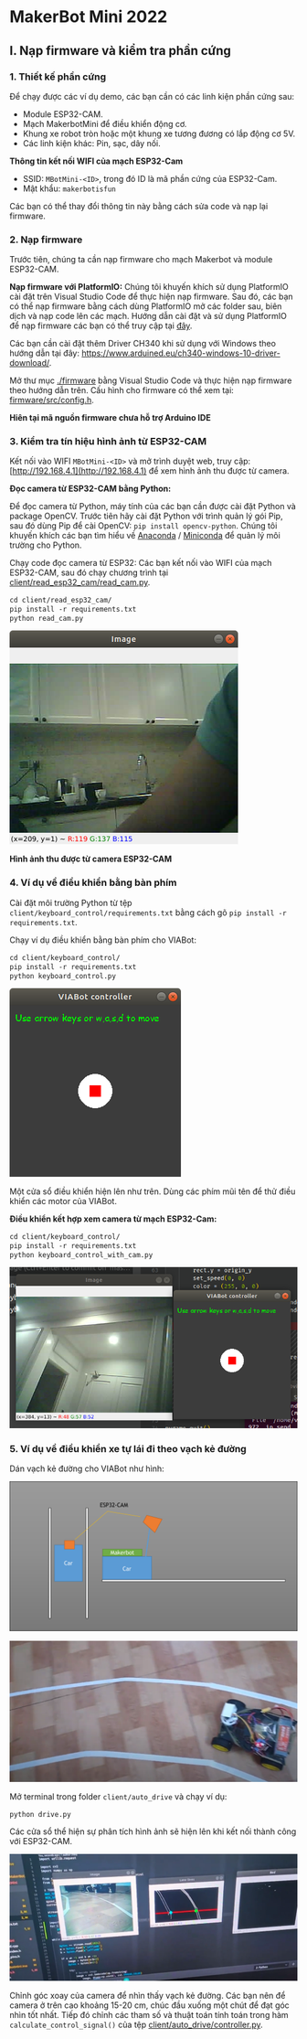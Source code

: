 # MakerBot Mini 2022
## I. Nạp firmware và kiểm tra phần cứng

### 1. Thiết kế phần cứng

Để chạy được các ví dụ demo, các bạn cần có các linh kiện phần cứng sau:

- Module ESP32-CAM.
- Mạch MakerbotMini để điều khiển động cơ.
- Khung xe robot tròn hoặc một khung xe tương đương có lắp động cơ 5V.
- Các linh kiện khác: Pin, sạc, dây nối.

**Thông tin kết nối WIFI của mạch ESP32-Cam**

- SSID: `MBotMini-<ID>`, trong đó ID là mã phần cứng của ESP32-Cam.
- Mật khẩu: `makerbotisfun`

Các bạn có thể thay đổi thông tin này bằng cách sửa code và nạp lại firmware.

### 2. Nạp firmware

Trước tiên, chúng ta cần nạp firmware cho mạch Makerbot và module ESP32-CAM.

**Nạp firmware với PlatformIO:** Chúng tôi khuyến khích sử dụng PlatformIO cài đặt trên Visual Studio Code để thực hiện nạp firmware. Sau đó, các bạn có thể nạp firmware bằng cách dùng PlatformIO mở các folder sau, biên dịch và nạp code lên các mạch. Hướng dẫn cài đặt và sử dụng PlatformIO để nạp firmware các bạn có thể truy cập tại [đây](docs/Guide-PlatformIO-Windows.pdf).

Các bạn cần cài đặt thêm Driver CH340 khi sử dụng với Windows theo hướng dẫn tại đây: <https://www.arduined.eu/ch340-windows-10-driver-download/>.

Mở thư mục [./firmware](./firmware) bằng Visual Studio Code và thực hiện nạp firmware theo hướng dẫn trên. Cấu hình cho firmware có thể xem tại: [firmware/src/config.h](firmware/src/config.h).

**Hiên tại mã nguồn firmware chưa hỗ trợ Arduino IDE**

### 3. Kiểm tra tín hiệu hình ảnh từ ESP32-CAM

Kết nối vào WIFI `MBotMini-<ID>` và mở trình duyệt web, truy cập: [http://192.168.4.1](http://192.168.4.1) để xem hình ảnh thu được từ camera.

**Đọc camera từ ESP32-CAM bằng Python:**

Để đọc camera từ Python, máy tính của các bạn cần được cài đặt Python và package OpenCV. Trước tiên hãy cài đặt Python với trình quản lý gói Pip, sau đó dùng Pip để cài OpenCV: `pip install opencv-python`. Chúng tôi khuyến khích các bạn tìm hiểu về [Anaconda](https://www.anaconda.com/) / [Miniconda](https://docs.conda.io/en/latest/miniconda.html) để quản lý môi trường cho Python.

Chạy code đọc camera từ ESP32: Các bạn kết nối vào WIFI của mạch ESP32-CAM, sau đó chạy chương trình tại [client/read_esp32_cam/read_cam.py](client/read_esp32_cam/read_cam.py).

```
cd client/read_esp32_cam/
pip install -r requirements.txt
python read_cam.py
```

![](images/esp32_cam_image.png)

**Hình ảnh thu được từ camera ESP32-CAM**

### 4. Ví dụ về điều khiển bằng bàn phím


Cài đặt môi trường Python từ tệp `client/keyboard_control/requirements.txt` bằng cách gõ `pip install -r requirements.txt`.

Chạy ví dụ điều khiển bằng bàn phím cho VIABot:

```
cd client/keyboard_control/
pip install -r requirements.txt
python keyboard_control.py
```

![](images/keyboard_control.png)

Một cửa sổ điều khiển hiện lên như trên. Dùng các phím mũi tên để thử điều khiển các motor của VIABot.

**Điều khiển kết hợp xem camera từ mạch ESP32-Cam:**

```
cd client/keyboard_control/
pip install -r requirements.txt
python keyboard_control_with_cam.py
```

![](images/keyboard_control_with_cam.png)


### 5. Ví dụ về điều khiển xe tự lái đi theo vạch kẻ đường

Dán vạch kẻ đường cho VIABot như hình:

![](images/car_setup.png)

![](images/car_setup_2.png)

Mở terminal trong folder `client/auto_drive` và chạy ví dụ:

```
python drive.py
```

Các cửa sổ thể hiện sự phân tích hình ảnh sẽ hiện lên khi kết nối thành công với ESP32-CAM.

![](images/lane_line_detection.png)

Chỉnh góc xoay của camera để nhìn thấy vạch kẻ đường. Các bạn nên để camera ở trên cao khoảng 15-20 cm, chúc đầu xuống một chút để đạt góc nhìn tốt nhất. Tiếp đó chỉnh các tham số và thuật toán tính toán trong hàm `calculate_control_signal()` của tệp [client/auto_drive/controller.py](client/auto_drive/controller.py).
